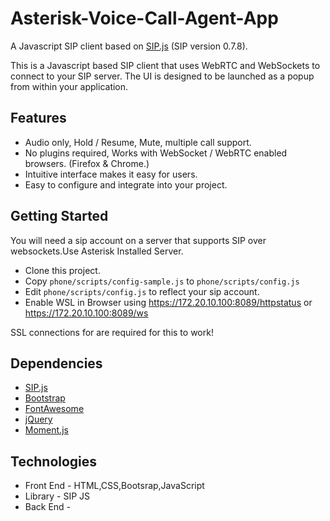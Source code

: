 # Asterisk-Voice-Call-Agent-App

A Javascript SIP client based on [SIP.js](http://sipjs.com/) (SIP version 0.7.8).

This is a Javascript based SIP client that uses WebRTC and WebSockets to connect to your SIP server.  The UI is designed to be launched as a popup from within your application.  

## Features

- Audio only, Hold / Resume, Mute, multiple call support.
- No plugins required, Works with WebSocket / WebRTC enabled browsers. (Firefox & Chrome.)
- Intuitive interface makes it easy for users.
- Easy to configure and integrate into your project.

## Getting Started

You will need a sip account on a server that supports SIP over websockets.Use Asterisk Installed Server.

- Clone this project.
- Copy `phone/scripts/config-sample.js` to `phone/scripts/config.js`
- Edit `phone/scripts/config.js` to reflect your sip account.
- Enable WSL in Browser using https://172.20.10.100:8089/httpstatus or https://172.20.10.100:8089/ws

SSL connections for are required for this to work!


## Dependencies

- [SIP.js](http://sipjs.com/)
- [Bootstrap](http://getbootstrap.com/)
- [FontAwesome](http://fortawesome.github.io/Font-Awesome/)
- [jQuery](http://jquery.com/)
- [Moment.js](http://momentjs.com/)

## Technologies

- Front End - HTML,CSS,Bootsrap,JavaScript
- Library - SIP JS
- Back End - 

